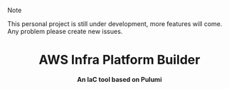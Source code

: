 > [!NOTE]
> This personal project is still under development, more features will come. Any problem please create new issues.

<h1 align="center">AWS Infra Platform Builder</h1>

<div align="center">

**An IaC tool based on Pulumi**

</div>